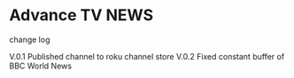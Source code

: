 # Advance TV NEWS
 change log
 
 V.0.1
 Published channel to roku channel store
 V.0.2
 Fixed constant buffer of BBC World News
